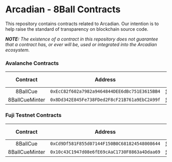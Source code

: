 # Arcadian - 8Ball Contracts

This repository contains contracts related to Arcadian. Our intention is to help raise the standard of
transparency on blockchain source code.

***NOTE:** The existence of a contract in this repository does not guarantee that a contract has, or ever will be,
used or integrated into the Arcadian ecosystem.*

### Avalanche Contracts

|    Contract    | Address                                      |                                    Explorer Link                                     |
|:--------------:|----------------------------------------------|:------------------------------------------------------------------------------------:|
|    8BallCue    | `0xEcC82f602a7982a9464844DEE6dBc751E3615BB4` | [Snowtrace](https://snowtrace.io/address/0xEcC82f602a7982a9464844DEE6dBc751E3615BB4) |
| 8BallCueMinter | `0x8Dd342E845Fe738FDed2F8cF21B761a9EbC2A99f` | [Snowtrace](https://snowtrace.io/address/0x8Dd342E845Fe738FDed2F8cF21B761a9EbC2A99f) |

### Fuji Testnet Contracts

|    Contract    | Address                                      |                                        Explorer Link                                         |
|:--------------:|----------------------------------------------|:--------------------------------------------------------------------------------------------:|
|    8BallCue    | `0xCd9Df581F855d07144F150B0C681824548008644` | [Snowtrace](https://testnet.snowtrace.io/address/0xCd9Df581F855d07144F150B0C681824548008644) |
| 8BallCueMinter | `0x10c43C1947d08e6fE69cAaC1730F8863a4Ddaa69` | [Snowtrace](https://testnet.snowtrace.io/address/0x10c43C1947d08e6fE69cAaC1730F8863a4Ddaa69) |

